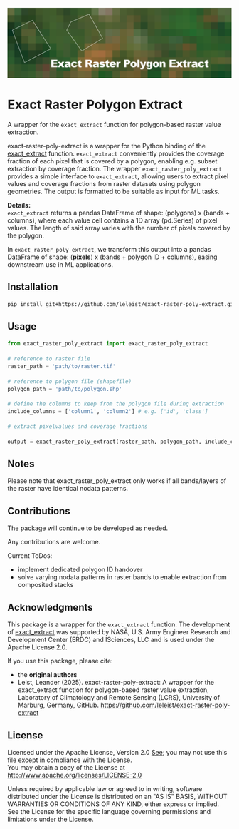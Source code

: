 
![Banner](exact_raster_poly_extract/data/ExactRasterPolyExtract_banner_v02.PNG)
# Exact Raster Polygon Extract
A wrapper for the `exact_extract` function for polygon-based raster value extraction.

exact-raster-poly-extract is a wrapper for the Python binding of the [exact_extract](https://isciences.github.io/exactextract/) function. `exact_extract` conveniently provides the coverage fraction of each pixel that is covered by a polygon, enabling e.g. subset extraction by coverage fraction. 
The wrapper `exact_raster_poly_extract` provides a simple interface to `exact_extract`, allowing users to extract pixel values and coverage fractions from raster datasets using polygon geometries. The output is formatted to be suitable as input for ML tasks. 

**Details:**  
`exact_extract` returns a pandas DataFrame of shape: (polygons) x (bands + columns), where each value cell contains a 1D array (pd.Series) of pixel values. The length of said array varies with the number of pixels covered by the polygon.

In `exact_raster_poly_extract`, we transform this output into a pandas DataFrame of shape: (**pixels**) x (bands + polygon ID + columns), easing downstream use in ML applications.

## Installation
```bash
pip install git+https://github.com/leleist/exact-raster-poly-extract.git
```

## Usage
```python
from exact_raster_poly_extract import exact_raster_poly_extract

# reference to raster file
raster_path = 'path/to/raster.tif'

# reference to polygon file (shapefile)
polygon_path = 'path/to/polygon.shp'

# define the columns to keep from the polygon file during extraction
include_columns = ['column1', 'column2'] # e.g. ['id', 'class']

# extract pixelvalues and coverage fractions

output = exact_raster_poly_extract(raster_path, polygon_path, include_columns,fillvalue=9999, progress=True)
```
## Notes
Please note that exact_raster_poly_extract only works if all bands/layers of the raster have identical nodata patterns.

## Contributions
The package will continue to be developed as needed.

Any contributions are welcome.

Current ToDos:  
- implement dedicated polygon ID handover
- solve varying nodata patterns in raster bands to enable extraction from composited stacks

## Acknowledgments

This package is a wrapper for the `exact_extract` function. 
The development of [exact_extract](https://isciences.github.io/exactextract/) was supported by NASA, U.S. Army Engineer Research and Development Center (ERDC) and ISciences, LLC and is used under the Apache License 2.0.

If you use this package, please cite: 
  - the **original authors**
  - Leist, Leander (2025). exact-raster-poly-extract: A wrapper for the exact_extract function for polygon-based raster value extraction, Laboratory of Climatology and Remote Sensing (LCRS), University of Marburg, Germany, GitHub. https://github.com/leleist/exact-raster-poly-extract

## License
Licensed under the Apache License, Version 2.0 [See](./LICENSE);
you may not use this file except in compliance with the License.  
You may obtain a copy of the License at [ http://www.apache.org/licenses/LICENSE-2.0 ](http://www.apache.org/licenses/LICENSE-2.0)

Unless required by applicable law or agreed to in writing, software
distributed under the License is distributed on an "AS IS" BASIS,
WITHOUT WARRANTIES OR CONDITIONS OF ANY KIND, either express or implied.
See the License for the specific language governing permissions and
limitations under the License.
